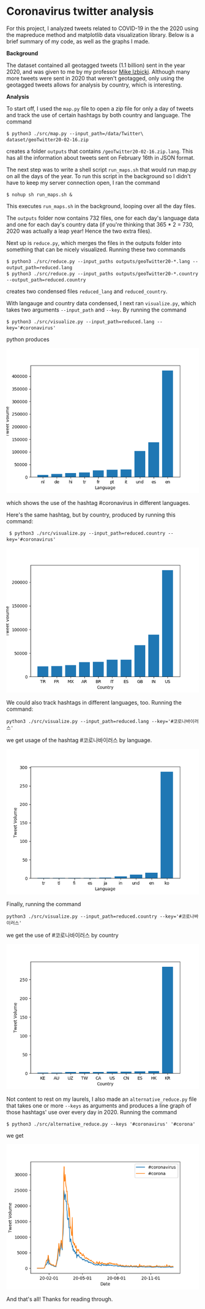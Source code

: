 # Coronavirus twitter analysis

For this project, I analyzed tweets related to COVID-19 in the the 2020 using the mapreduce method and matplotlib data visualization library. Below is a brief summary of my code, as well as the graphs I made. 

**Background**

The dataset contained all geotagged tweets (1.1 billion) sent in the year 2020, and was given to me by my professor [Mike Izbicki](https://github.com/mikeizbicki). Although many more tweets were sent in 2020 that weren't geotagged, only using the geotagged tweets allows for analysis by country, which is interesting. 

**Analysis**

To start off, I used the `map.py` file to open a zip file for only a day of tweets and track the use of certain hashtags by both country and language. The command 
```
$ python3 ./src/map.py --input_path=/data/Twitter\ dataset/geoTwitter20-02-16.zip
```
creates a folder `outputs` that contains `/geoTwitter20-02-16.zip.lang`. This has all the information about tweets sent on February 16th in JSON format. 

The next step was to write a shell script `run_maps.sh` that would run map.py on all the days of the year. To run this script in the background so I didn't have to keep my server connection open, I ran the command
```
$ nohup sh run_maps.sh &
```
This executes `run_maps.sh` in the background, looping over all the day files. 

The `outputs` folder now contains 732 files, one for each day's language data and one for each day's country data (if you're thinking that 365 * 2 = 730, 2020 was actually a leap year! Hence the two extra files). 

Next up is `reduce.py`, which merges the files in the outputs folder into something that can be nicely visualized. Running these two commands
```
$ python3 ./src/reduce.py --input_paths outputs/geoTwitter20-*.lang --output_path=reduced.lang
$ python3 ./src/reduce.py --input_paths outputs/geoTwitter20-*.country --output_path=reduced.country
```
creates two condensed files `reduced_lang` and `reduced_country`. 

With langauge and country data condensed, I next ran `visualize.py`, which takes two arguments `--input_path` and `--key`. By running the command 
```
$ python3 ./src/visualize.py --input_path=reduced.lang --key='#coronavirus'
```
python produces

![#coronavirus by different languages](covidlangeng.png) 

which shows the use of the hashtag #coronavirus in different languages. 

Here's the same hashtag, but by country, produced by running this command:

```
 $ python3 ./src/visualize.py --input_path=reduced.country --key='#coronavirus'
 ```

![#coronavirus in different countries](covidcountryeng.png)

We could also track hashtags in different languages, too. Running the command:

```
python3 ./src/visualize.py --input_path=reduced.lang --key='#코로나바이러스'
```
we get usage of the hashtag #코로나바이러스 by language. 

![#코로나바이러스 in different languages](covidlangkor.png)

Finally, running the command 

```
python3 ./src/visualize.py --input_path=reduced.country --key='#코로나바이러스'
```
we get the use of #코로나바이러스 by country

![#코로나바이러스 in different countries](covidcountrykor.png)

Not content to rest on my laurels, I also made an `alternative_reduce.py` file that takes one or more `--keys` as arguments and produces a line graph of those hashtags' use over every day in 2020. Running the command 
```
$ python3 ./src/alternative_reduce.py --keys '#coronavirus' '#corona'
```

we get 

![#coronavirus vs. #corona time series in 2020](coronavirus_corona.png)

And that's all! Thanks for reading through. 
